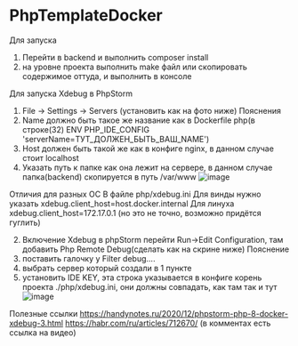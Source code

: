 # PhpTemplateDocker

Для запуска 
1) Перейти в backend и выполнить composer install
2) на уровне проекта выполнить make файл или скопировать содержимое оттуда, и выполнить в консоле

Для запуска Xdebug в PhpStorm
1) File -> Settings -> Servers (установить как на фото ниже)
Пояснения
1) Name должно быть такое же название как в Dockerfile php(в строке(32) ENV PHP_IDE_CONFIG 'serverName=ТУТ_ДОЛЖЕН_БЫТЬ_ВАШ_NAME')
2) Host должен быть такой же как в конфиге nginx, в данном случае стоит localhost
3) Указать путь к папке как она лежит на сервере, в данном случае папка(backend) скопируется в путь /var/www
![image](https://github.com/Avirtan/PhpTemplateDocker/assets/36964697/2f7df628-8123-49ed-a3be-c3ec55be48b6)

Отличия для разных ОС
В файле php/xdebug.ini 
Для винды нужно указать 
xdebug.client_host=host.docker.internal
Для линуха
xdebug.client_host=172.17.0.1 (но это не точно, возможно придётся гуглить)

2) Включение Xdebug в phpStorm перейти Run->Edit Configuration, там добавить Php Remote Debug(сделать как на скрине ниже)
Пояснение
1) поставить галочку у Filter debug....
2) выбрать сервер который создали в 1 пункте
3) установить IDE KEY, эта строка указывается в конфиге корень проекта ./php/xdebug.ini, они должны совпадать, как там так и тут
![image](https://github.com/Avirtan/PhpTemplateDocker/assets/36964697/58b5d482-a988-4c3e-88ab-765d8e6ab5aa)

Полезные ссылки 
https://handynotes.ru/2020/12/phpstorm-php-8-docker-xdebug-3.html
https://habr.com/ru/articles/712670/ (в комментах есть ссылка на видео)
